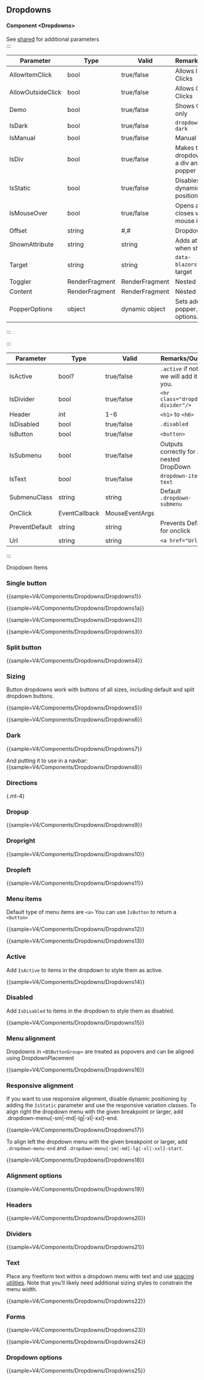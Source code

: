 ﻿## Dropdowns
#### Component \<Dropdowns\>
See [shared](layout/shared) for additional parameters    
:::

| Parameter         | Type           | Valid          | Remarks/Output                               | 
|-------------------|----------------|----------------|----------------------------------------------|
| AllowItemClick    | bool           | true/false     | Allows Inside Clicks                         | {.table-striped}
| AllowOutsideClick | bool           | true/false     | Allows Outside Clicks                        |
| Demo              | bool           | true/false     | Shows Content only                           |
| IsDark            | bool           | true/false     | `dropdown-menu-dark`                         |
| IsManual          | bool           | true/false     | Manual Close                                 |
| IsDiv             | bool           | true/false     | Makes the dropdown menu a div and use popper |
| IsStatic          | bool           | true/false     | Disables dynamic positioning                 |
| IsMouseOver       | bool           | true/false     | Opens and closes when mouse is over          |
| Offset            | string         | #,#            | Dropdown offset                              |
| ShownAttribute    | string         | string         | Adds attribute when shown                    |
| Target            | string         | string         | `data-blazorstrap` of target                 |
| Toggler           | RenderFragment | RenderFragment | Nested Content                               |
| Content           | RenderFragment | RenderFragment | Nested Content                               |
| PopperOptions     | object         | dynamic object | Sets additional popper.js options.			 |

:::

:::

| Parameter      | Type          | Valid          | Remarks/Output                               | 
|----------------|---------------|----------------|----------------------------------------------|
| IsActive       | bool?         | true/false     | `.active` if not set we will add it for you. | {.table-striped}
| IsDivider      | bool          | true/false     | `<hr class="dropdown-divider"/>`             |
| Header         | int           | 1-6            | `<h1>` to `<h6>`                             |
| IsDisabled     | bool          | true/false     | `.disabled`                                  |
| IsButton       | bool          | true/false     | `<button>`                                   |
| IsSubmenu      | bool          | true/false     | Outputs correctly for a nested DropDown      |
| IsText         | bool          | true/false     | `dropdown-item-text`                         |
| SubmenuClass   | string        | string         | Default `.dropdown-submenu`                  |
| OnClick        | EventCallback | MouseEventArgs |                                              |
| PreventDefault | string        | string         | Prevents Default for onclick                 |
| Url            | string        | string         | `<a href="Url">`                             |

:::

Dropdown Items

### Single button

{{sample=V4/Components/Dropdowns/Dropdowns1}}

{{sample=V4/Components/Dropdowns/Dropdowns1a}}

{{sample=V4/Components/Dropdowns/Dropdowns2}}

{{sample=V4/Components/Dropdowns/Dropdowns3}}

### Split button

{{sample=V4/Components/Dropdowns/Dropdowns4}}

### Sizing
Button dropdowns work with buttons of all sizes, including default and split dropdown buttons.

{{sample=V4/Components/Dropdowns/Dropdowns5}}

{{sample=V4/Components/Dropdowns/Dropdowns6}}

### Dark

{{sample=V4/Components/Dropdowns/Dropdowns7}}

And putting it to use in a navbar:
{{sample=V4/Components/Dropdowns/Dropdowns8}}

### Directions
{.mt-4}
### Dropup

{{sample=V4/Components/Dropdowns/Dropdowns9}}

### Dropright

{{sample=V4/Components/Dropdowns/Dropdowns10}}

### Dropleft

{{sample=V4/Components/Dropdowns/Dropdowns11}}

### Menu items
Default type of menu items are `<a>` You can use `IsButton` to return a `<button>`

{{sample=V4/Components/Dropdowns/Dropdowns12}}

{{sample=V4/Components/Dropdowns/Dropdowns13}}

### Active
Add `IsActive` to items in the dropdown to style them as active.

{{sample=V4/Components/Dropdowns/Dropdowns14}}

### Disabled
Add `IsDisabled` to items in the dropdown to style them as disabled.

{{sample=V4/Components/Dropdowns/Dropdowns15}}

### Menu alignment
Dropdowns in `<BSButtonGroup>` are treated as popovers and can be aligned using DropdownPlacement

{{sample=V4/Components/Dropdowns/Dropdowns16}}

### Responsive alignment
If you want to use responsive alignment, disable dynamic positioning by adding the `IsStatic` parameter and use the responsive variation classes.
To align right the dropdown menu with the given breakpoint or larger, add .dropdown-menu{-sm|-md|-lg|-xl|-xxl}-end.

{{sample=V4/Components/Dropdowns/Dropdowns17}}

To align left the dropdown menu with the given breakpoint or larger, add `.dropdown-menu-end` and `.dropdown-menu{-sm|-md|-lg|-xl|-xxl}-start`.

{{sample=V4/Components/Dropdowns/Dropdowns18}}

### Alignment options

{{sample=V4/Components/Dropdowns/Dropdowns19}}

### Headers

{{sample=V4/Components/Dropdowns/Dropdowns20}}

### Dividers

{{sample=V4/Components/Dropdowns/Dropdowns21}}

### Text
Place any freeform text within a dropdown menu with text and use [spacing utilities](https://getbootstrap.com/docs/5.1/utilities/spacing). Note that you’ll likely need additional sizing styles to constrain the menu width.

{{sample=V4/Components/Dropdowns/Dropdowns22}}

### Forms

{{sample=V4/Components/Dropdowns/Dropdowns23}}

{{sample=V4/Components/Dropdowns/Dropdowns24}}

### Dropdown options

{{sample=V4/Components/Dropdowns/Dropdowns25}}